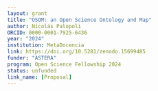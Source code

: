 ```yaml
---
layout: grant
title: "OSOM: an Open Science Ontology and Map"
author: Nicolás Palopoli
ORCID: 0000-0001-7925-6436
year: "2024"
institution: MetaDocencia
link: https://doi.org/10.5281/zenodo.15699485
funder: "ASTERA"
program: Open Science Fellowship 2024
status: unfunded
link_name: [Proposal]
---
```

